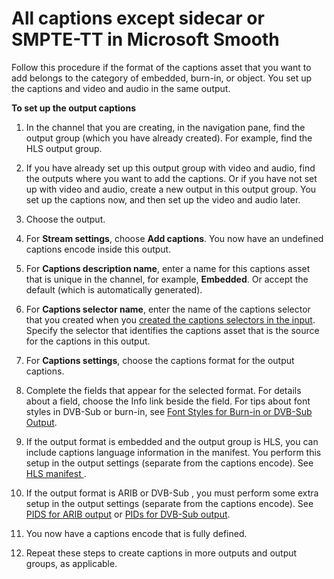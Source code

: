 # All captions except sidecar or SMPTE\-TT in Microsoft Smooth<a name="output-embedded-and-more"></a>

Follow this procedure if the format of the captions asset that you want to add belongs to the category of embedded, burn\-in, or object\. You set up the captions and video and audio in the same output\.

**To set up the output captions**

1. In the channel that you are creating, in the navigation pane, find the output group \(which you have already created\)\. For example, find the HLS output group\.

1. If you have already set up this output group with video and audio, find the outputs where you want to add the captions\. Or if you have not set up with video and audio, create a new output in this output group\. You set up the captions now, and then set up the video and audio later\.

1. Choose the output\.

1. For **Stream settings**, choose **Add captions**\. You now have an undefined captions encode inside this output\. 

1. For **Captions description name**, enter a name for this captions asset that is unique in the channel, for example, **Embedded**\. Or accept the default \(which is automatically generated\)\. 

1. For **Captions selector name**, enter the name of the captions selector that you created when you [created the captions selectors in the input](identify-captions-in-the-input.md)\. Specify the selector that identifies the captions asset that is the source for the captions in this output\.

1. For **Captions settings**, choose the captions format for the output captions\. 

1. Complete the fields that appear for the selected format\. For details about a field, choose the Info link beside the field\. For tips about font styles in DVB\-Sub or burn\-in, see [Font Styles for Burn\-in or DVB\-Sub Output](font-styles-for-burn-in.md)\.

1. If the output format is embedded and the output group is HLS, you can include captions language information in the manifest\. You perform this setup in the output settings \(separate from the captions encode\)\. See [HLS manifest ](set-up-the-hls-manifest.md)\.

1. If the output format is ARIB or DVB\-Sub , you must perform some extra setup in the output settings \(separate from the captions encode\)\. See [PIDS for ARIB output](complete-the-pids-for-arib.md) or [PIDs for DVB\-Sub output](complete-the-pids-for-dvb-sub.md)\.

1. You now have a captions encode that is fully defined\.

1. Repeat these steps to create captions in more outputs and output groups, as applicable\.